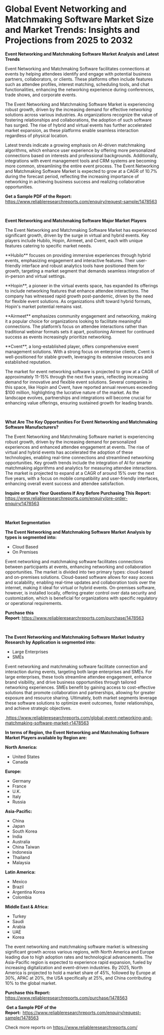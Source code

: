 <p><h1>Global Event Networking and Matchmaking Software Market Size and Market Trends: Insights and Projections from 2025 to 2032</h1></p><p><strong>Event Networking and Matchmaking Software Market Analysis and Latest Trends</strong></p>
<p><p>Event Networking and Matchmaking Software facilitates connections at events by helping attendees identify and engage with potential business partners, collaborators, or clients. These platforms often include features such as attendee profiles, interest matching, scheduling tools, and chat functionalities, enhancing the networking experience during conferences, trade shows, and corporate events.</p><p>The Event Networking and Matchmaking Software Market is experiencing robust growth, driven by the increasing demand for effective networking solutions across various industries. As organizations recognize the value of fostering relationships and collaborations, the adoption of such software has surged. The rise of hybrid and virtual events has further accelerated market expansion, as these platforms enable seamless interaction regardless of physical location.</p><p>Latest trends indicate a growing emphasis on AI-driven matchmaking algorithms, which enhance user experience by offering more personalized connections based on interests and professional backgrounds. Additionally, integrations with event management tools and CRM systems are becoming more common, streamlining the entire event process. The Event Networking and Matchmaking Software Market is expected to grow at a CAGR of 10.7% during the forecast period, reflecting the increasing importance of networking in achieving business success and realizing collaborative opportunities.</p></p>
<p><strong>Get a Sample PDF of the Report:&nbsp;</strong> <a href="https://www.reliableresearchreports.com/enquiry/request-sample/1478563?utm_campaign=2215&utm_medium=2&utm_source=Github&utm_content=ia&utm_term=30032025&utm_id=event-networking-and-matchmaking-software">https://www.reliableresearchreports.com/enquiry/request-sample/1478563</a></p>
<p>&nbsp;</p>
<p><strong>Event Networking and Matchmaking Software Major Market Players</strong></p>
<p><p>The Event Networking and Matchmaking Software Market has experienced significant growth, driven by the surge in virtual and hybrid events. Key players include Hubilo, Hopin, Airmeet, and Cvent, each with unique features catering to specific market needs.</p><p>**Hubilo** focuses on providing immersive experiences through hybrid events, emphasizing engagement and interactive features. Their user-friendly interface and robust analytics tools have positioned them for growth, targeting a market segment that demands seamless integration of in-person and virtual settings.</p><p>**Hopin**, a pioneer in the virtual events space, has expanded its offerings to include networking features that enhance attendee interactions. The company has witnessed rapid growth post-pandemic, driven by the need for flexible event solutions. As organizations shift toward hybrid formats, Hopin's market potential remains vast.</p><p>**Airmeet** emphasizes community engagement and networking, making it a popular choice for organizations looking to facilitate meaningful connections. The platform’s focus on attendee interactions rather than traditional webinar formats sets it apart, positioning Airmeet for continued success as events increasingly prioritize networking.</p><p>**Cvent**, a long-established player, offers comprehensive event management solutions. With a strong focus on enterprise clients, Cvent is well-positioned for stable growth, leveraging its extensive resources and established reputation.</p><p>The market for event networking software is projected to grow at a CAGR of approximately 11-15% through the next five years, reflecting increasing demand for innovative and flexible event solutions. Several companies in this space, like Hopin and Cvent, have reported annual revenues exceeding $100 million, highlighting the lucrative nature of the market. As the landscape evolves, partnerships and integrations will become crucial for enhancing value offerings, ensuring sustained growth for leading brands.</p></p>
<p>&nbsp;</p>
<p><strong>What Are The Key Opportunities For Event Networking and Matchmaking Software Manufacturers?</strong></p>
<p><p>The Event Networking and Matchmaking Software market is experiencing robust growth, driven by the increasing demand for personalized experiences and enhanced attendee engagement at events. The rise of virtual and hybrid events has accelerated the adoption of these technologies, enabling real-time connections and streamlined networking opportunities. Key growth trends include the integration of AI for smarter matchmaking algorithms and analytics for measuring attendee interactions. The market is projected to expand at a CAGR of around 15% over the next five years, with a focus on mobile compatibility and user-friendly interfaces, enhancing overall event success and attendee satisfaction.</p></p>
<p><strong>Inquire or Share Your Questions If Any Before Purchasing This Report:</strong> <a href="https://www.reliableresearchreports.com/enquiry/pre-order-enquiry/1478563?utm_campaign=2215&utm_medium=2&utm_source=Github&utm_content=ia&utm_term=30032025&utm_id=event-networking-and-matchmaking-software">https://www.reliableresearchreports.com/enquiry/pre-order-enquiry/1478563</a></p>
<p>&nbsp;</p>
<p><strong>Market Segmentation</strong></p>
<p><strong>The Event Networking and Matchmaking Software Market Analysis by types is segmented into:</strong></p>
<p><ul><li>Cloud Based</li><li>On Premises</li></ul></p>
<p><p>Event networking and matchmaking software facilitates connections between participants at events, enhancing networking and collaboration opportunities. The market is divided into two primary types: cloud-based and on-premises solutions. Cloud-based software allows for easy access and scalability, enabling real-time updates and collaboration tools over the internet, making it ideal for virtual or hybrid events. On-premises software, however, is installed locally, offering greater control over data security and customization, which is beneficial for organizations with specific regulatory or operational requirements.</p></p>
<p><strong>Purchase this Report:&nbsp;</strong><a href="https://www.reliableresearchreports.com/purchase/1478563?utm_campaign=2215&utm_medium=2&utm_source=Github&utm_content=ia&utm_term=30032025&utm_id=event-networking-and-matchmaking-software">https://www.reliableresearchreports.com/purchase/1478563</a></p>
<p>&nbsp;</p>
<p><strong>The Event Networking and Matchmaking Software Market Industry Research by Application is segmented into:</strong></p>
<p><ul><li>Large Enterprises</li><li>SMEs</li></ul></p>
<p><p>Event networking and matchmaking software facilitate connection and interaction during events, targeting both large enterprises and SMEs. For large enterprises, these tools streamline attendee engagement, enhance brand visibility, and drive business opportunities through tailored networking experiences. SMEs benefit by gaining access to cost-effective solutions that promote collaboration and partnerships, allowing for greater exposure and resource sharing. Ultimately, both market segments leverage these software solutions to optimize event outcomes, foster relationships, and achieve strategic objectives.</p></p>
<p><a href="https://www.reliableresearchreports.com/global-event-networking-and-matchmaking-software-market-r1478563?utm_campaign=2215&utm_medium=2&utm_source=Github&utm_content=ia&utm_term=30032025&utm_id=event-networking-and-matchmaking-software">&nbsp;https://www.reliableresearchreports.com/global-event-networking-and-matchmaking-software-market-r1478563</a></p>
<p><strong>In terms of Region, the Event Networking and Matchmaking Software Market Players available by Region are:</strong></p>
<p>
    <p> <strong> North America: </strong>
        <ul>
            <li>United States</li>
            <li>Canada</li>
        </ul>
        </p> 
    <p> <strong> Europe: </strong>
        <ul>
            <li>Germany</li>
            <li>France</li>
            <li>U.K.</li>
            <li>Italy</li>
            <li>Russia</li>
        </ul>
        </p> 
    <p> <strong> Asia-Pacific: </strong>
        <ul>
            <li>China</li>
            <li>Japan</li>
            <li>South Korea</li>
            <li>India</li>
            <li>Australia</li>
            <li>China Taiwan</li>
            <li>Indonesia</li>
            <li>Thailand</li>
            <li>Malaysia</li>
        </ul>
        </p> 
    <p> <strong> Latin America: </strong>
        <ul>
            <li>Mexico</li>
            <li>Brazil</li>
            <li>Argentina Korea</li>
            <li>Colombia</li>
        </ul>
        </p> 
    <p> <strong> Middle East & Africa: </strong>
        <ul>
            <li>Turkey</li>
            <li>Saudi</li>
            <li>Arabia</li>
            <li>UAE</li>
            <li>Korea</li>
        </ul>
    </p>
    </p>
<p><p>The event networking and matchmaking software market is witnessing significant growth across various regions, with North America and Europe leading due to high adoption rates and technological advancements. The Asia-Pacific region is expected to experience rapid expansion, fueled by increasing digitalization and event-driven industries. By 2025, North America is projected to hold a market share of 45%, followed by Europe at 30%, APAC at 20%, the USA specifically at 25%, and China contributing 10% to the global market.</p></p>
<p><strong>Purchase this Report: </strong><a href="https://www.reliableresearchreports.com/purchase/1478563?utm_campaign=2215&utm_medium=2&utm_source=Github&utm_content=ia&utm_term=30032025&utm_id=event-networking-and-matchmaking-software">https://www.reliableresearchreports.com/purchase/1478563</a></p>
<p>&nbsp;<strong>Get a Sample PDF of the Report:&nbsp;&nbsp;</strong><a href="https://www.reliableresearchreports.com/enquiry/request-sample/1478563?utm_campaign=2215&utm_medium=2&utm_source=Github&utm_content=ia&utm_term=30032025&utm_id=event-networking-and-matchmaking-software">https://www.reliableresearchreports.com/enquiry/request-sample/1478563</a></p>
<p><strong></strong></p>
<p>Check more reports on <a href="https://www.reliableresearchreports.com/?utm_campaign=2215&utm_medium=2&utm_source=Github&utm_content=ia&utm_term=30032025&utm_id=event-networking-and-matchmaking-software">https://www.reliableresearchreports.com/</a></p>